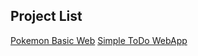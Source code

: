 ## Project List

[Pokemon Basic Web]([https://duckduckgo.com](https://pokemondicoding.vercel.app/))
[Simple ToDo WebApp]([https://duckduckgo.com](https://todoapps-one.vercel.app/))
